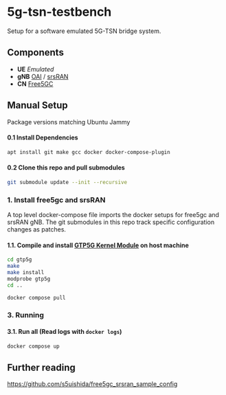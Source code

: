 # 5g-tsn-testbench

Setup for a software emulated 5G-TSN bridge system.

## Components

- **UE** *Emulated*
- **gNB** [OAI](https://gitlab.eurecom.fr/oai/openairinterface5g) / [srsRAN](https://github.com/srsran/srsran_project)
- **CN** [Free5GC](https://github.com/free5gc/free5gc)

## Manual Setup
Package versions matching Ubuntu Jammy

#### 0.1 Install Dependencies
```bash
apt install git make gcc docker docker-compose-plugin
```

#### 0.2 Clone this repo and pull submodules
```bash
git submodule update --init --recursive
```

### 1. Install free5gc and srsRAN
A top level docker-compose file imports the docker setups for free5gc and srsRAN gNB.
The git submodules in this repo track specific configuration changes as patches.

#### 1.1. Compile and install [GTP5G Kernel Module](https://github.com/free5gc/gtp5g) on host machine
```bash
cd gtp5g
make
make install
modprobe gtp5g
cd ..
```

```bash
docker compose pull
```

### 3. Running

#### 3.1. Run all (Read logs with `docker logs`)
```bash
docker compose up
```

## Further reading
https://github.com/s5uishida/free5gc_srsran_sample_config
